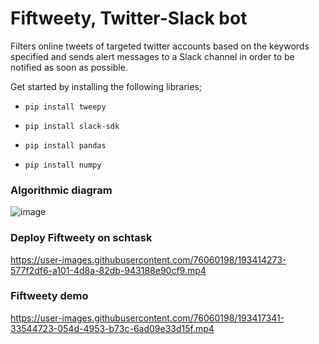 # Fiftweety, Twitter-Slack bot
Filters online tweets of targeted twitter accounts based on the keywords specified and sends  alert messages to a Slack channel in order to be notified as soon as possible. 

Get started by installing the following libraries;

 - `pip install tweepy`

 - `pip install slack-sdk`

 - `pip install pandas`

 - `pip install numpy`

### Algorithmic diagram

![image](https://user-images.githubusercontent.com/76060198/193410321-1e87515a-161f-424a-836a-86de224bc3c9.png)

### Deploy Fiftweety on schtask

https://user-images.githubusercontent.com/76060198/193414273-577f2df6-a101-4d8a-82db-943188e90cf9.mp4

### Fiftweety demo

https://user-images.githubusercontent.com/76060198/193417341-33544723-054d-4953-b73c-6ad09e33d15f.mp4

